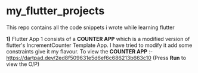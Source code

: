 # my_flutter_projects
 This repo contains all the code snippets i wrote while learning flutter
 
**1)** Flutter App 1 consists of a **COUNTER APP** which is a modified version of flutter's IncrementCounter Template App. I have tried to modify it add some constraints give it my flavour.
To view the **COUNTER APP** :- https://dartpad.dev/2ed8f509631e5d6ef6c686213b663c10  (Press **Run** to view the O/P)
